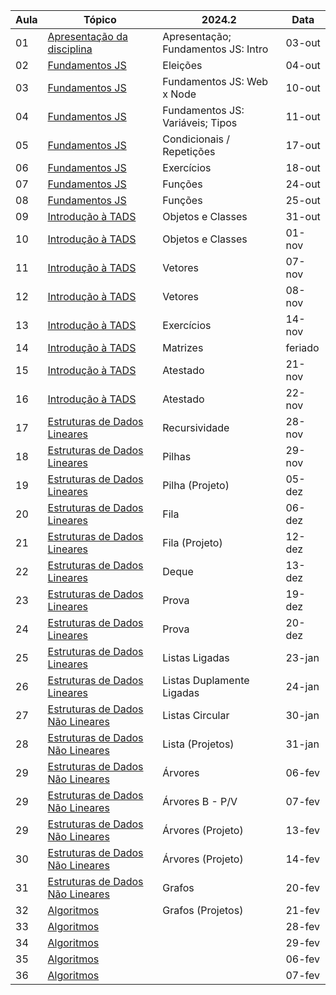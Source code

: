 | Aula | Tópico                                                              | 2024.2                               | Data
|------|---------------------------------------------------------------------|--------------------------------------|-------
| 01   |  [Apresentação da disciplina ](./README.md)                         | Apresentação; Fundamentos JS: Intro  | 03-out
| 02   |  [Fundamentos JS](./01-fundamentos-js/)                             | Eleições                             | 04-out
| 03   |  [Fundamentos JS](./01-fundamentos-js/02-web-node/)                 | Fundamentos JS: Web x Node           | 10-out
| 04   |  [Fundamentos JS](./01-fundamentos-js/03-variaveis-operadores/)     | Fundamentos JS: Variáveis; Tipos     | 11-out
| 05   |  [Fundamentos JS](./01-fundamentos-js/04-tipos/)                    | Condicionais / Repetições            | 17-out
| 06   |  [Fundamentos JS](./01-fundamentos-js/05-condicionais/)             | Exercícios                           | 18-out
| 07   |  [Fundamentos JS](./01-fundamentos-js/06-repeticoes/)               | Funções                              | 24-out
| 08   |  [Fundamentos JS](./01-fundamentos-js/07-funcoes/)                  | Funções                              | 25-out
| 09   |  [Introdução à TADS ](./02-intro-tads/01-tads/)                     | Objetos e Classes                    | 31-out
| 10   |  [Introdução à TADS  ](./02-intro-tads/02-classes-objetos/)         | Objetos e Classes                    | 01-nov
| 11   |  [Introdução à TADS ](./02-intro-tads/03-vetores/)                  | Vetores                              | 07-nov
| 12   |  [Introdução à TADS](./02-intro-tads/03-vetores/)                   | Vetores                              | 08-nov
| 13   |  [Introdução à TADS](./02-intro-tads/04-matrizes/)                  | Exercícios                           | 14-nov
| 14   |  [Introdução à TADS](./02-intro-tads/05-recursividade/)             | Matrizes                             | feriado
| 15   |  [Introdução à TADS](./02-intro-tads/05-recursividade/)             | Atestado                             | 21-nov
| 16   |  [Introdução à TADS](./02-intro-tads/04-matrizes/)                  | Atestado                             | 22-nov
| 17   |  [Estruturas de Dados Lineares](./03-estruturas-lineares/01-pilhas/)  | Recursividade                      | 28-nov
| 18   |  [Estruturas de Dados Lineares](./03-estruturas-lineares/01-pilhas/)  | Pilhas                             | 29-nov
| 19   |  [Estruturas de Dados Lineares](./03-estruturas-lineares/01-pilhas/)  | Pilha (Projeto)                    | 05-dez
| 20   |  [Estruturas de Dados Lineares](./03-estruturas-lineares/02-filas/)   | Fila                               | 06-dez
| 21   |  [Estruturas de Dados Lineares](./03-estruturas-lineares/02-filas/)   | Fila  (Projeto)                    | 12-dez
| 22   |  [Estruturas de Dados Lineares](./03-estruturas-lineares/02-filas/)   | Deque                              | 13-dez
| 23   |  [Estruturas de Dados Lineares](./03-estruturas-lineares/03-deques/)  | Prova                              | 19-dez
| 24   |  [Estruturas de Dados Lineares](./03-estruturas-lineares/03-listas/)  | Prova                              | 20-dez
| 25   |  [Estruturas de Dados Lineares](./03-estruturas-lineares/03-listas/)  | Listas Ligadas                     | 23-jan
| 26   |  [Estruturas de Dados Lineares](./03-estruturas-lineares/03-listas/)  | Listas Duplamente Ligadas          | 24-jan
| 27   |  [Estruturas de Dados Não Lineares](./04-estruturas-nao-lineares/01-arvores/)   | Listas Circular          | 30-jan
| 28   |  [Estruturas de Dados Não Lineares](./04-estruturas-nao-lineares/01-arvores/)   | Lista (Projetos)         | 31-jan
| 29   |  [Estruturas de Dados Não Lineares](./04-estruturas-nao-lineares/01-arvores/)   | Árvores                  | 06-fev
| 29   |  [Estruturas de Dados Não Lineares](./04-estruturas-nao-lineares/02-grafos/)    | Árvores B - P/V          | 07-fev
| 29   |  [Estruturas de Dados Não Lineares](./04-estruturas-nao-lineares/02-grafos/)    | Árvores (Projeto)        | 13-fev
| 30   |  [Estruturas de Dados Não Lineares](./04-estruturas-nao-lineares/03-tabelas/)   | Árvores (Projeto)        | 14-fev
| 31   |  [Estruturas de Dados Não Lineares](./04-estruturas-nao-lineares/03-tabelas/)   | Grafos                   | 20-fev
| 32   |  [Algoritmos](./05-algorimos/)                                |  Grafos (Projetos)                         | 21-fev             
| 33   |  [Algoritmos](./05-algorimos/)                                |  | 28-fev
| 34   |  [Algoritmos](./05-algorimos/)                                |  | 29-fev
| 35   |  [Algoritmos](./05-algorimos/)                                |  | 06-fev
| 36   |  [Algoritmos](./05-algorimos/)                                |  | 07-fev

